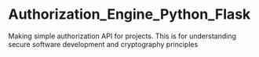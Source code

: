 # Authorization_Engine_Python_Flask
Making simple authorization API for projects. This is for understanding secure software development and cryptography principles
